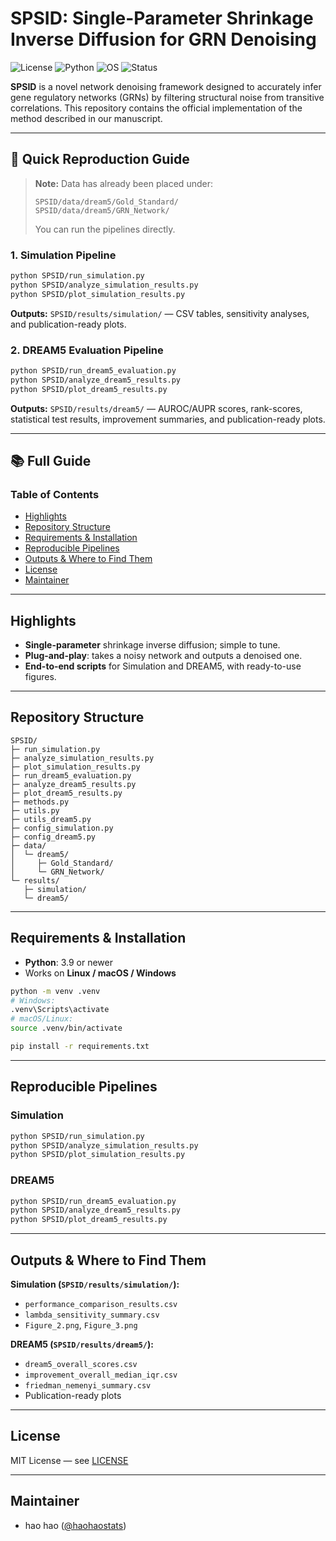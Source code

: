 # SPSID: Single-Parameter Shrinkage Inverse Diffusion for GRN Denoising

![License](https://img.shields.io/badge/License-MIT-green.svg)
![Python](https://img.shields.io/badge/Python-3.9%2B-blue.svg)
![OS](https://img.shields.io/badge/OS-Linux%20%7C%20macOS%20%7C%20Windows-lightgrey.svg)
![Status](https://img.shields.io/badge/Status-Research%20Code-orange.svg)

**SPSID** is a novel network denoising framework designed to accurately infer gene regulatory networks (GRNs) by filtering structural noise from transitive correlations. This repository contains the official implementation of the method described in our manuscript.

---

## 🚀 Quick Reproduction Guide

> **Note:** Data has already been placed under:
> ```
> SPSID/data/dream5/Gold_Standard/
> SPSID/data/dream5/GRN_Network/
> ```
> You can run the pipelines directly.

### 1. Simulation Pipeline
```bash
python SPSID/run_simulation.py
python SPSID/analyze_simulation_results.py
python SPSID/plot_simulation_results.py
```
**Outputs:** `SPSID/results/simulation/` — CSV tables, sensitivity analyses, and publication-ready plots.

### 2. DREAM5 Evaluation Pipeline
```bash
python SPSID/run_dream5_evaluation.py
python SPSID/analyze_dream5_results.py
python SPSID/plot_dream5_results.py
```
**Outputs:** `SPSID/results/dream5/` — AUROC/AUPR scores, rank-scores, statistical test results, improvement summaries, and publication-ready plots.

---

## 📚 Full Guide

### Table of Contents

- [Highlights](#highlights)
- [Repository Structure](#repository-structure)
- [Requirements & Installation](#requirements--installation)
- [Reproducible Pipelines](#reproducible-pipelines)
- [Outputs & Where to Find Them](#outputs--where-to-find-them)
- [License](#license)
- [Maintainer](#maintainer)

---

## Highlights

- **Single-parameter** shrinkage inverse diffusion; simple to tune.
- **Plug-and-play**: takes a noisy network and outputs a denoised one.
- **End-to-end scripts** for Simulation and DREAM5, with ready-to-use figures.

---

## Repository Structure

```
SPSID/
├─ run_simulation.py
├─ analyze_simulation_results.py
├─ plot_simulation_results.py
├─ run_dream5_evaluation.py
├─ analyze_dream5_results.py
├─ plot_dream5_results.py
├─ methods.py
├─ utils.py
├─ utils_dream5.py
├─ config_simulation.py
├─ config_dream5.py
├─ data/
│  └─ dream5/
│     ├─ Gold_Standard/
│     └─ GRN_Network/
└─ results/
   ├─ simulation/
   └─ dream5/
```

---

## Requirements & Installation

- **Python**: 3.9 or newer  
- Works on **Linux / macOS / Windows**

```bash
python -m venv .venv
# Windows:
.venv\Scripts\activate
# macOS/Linux:
source .venv/bin/activate

pip install -r requirements.txt
```

---

## Reproducible Pipelines

### Simulation
```bash
python SPSID/run_simulation.py
python SPSID/analyze_simulation_results.py
python SPSID/plot_simulation_results.py
```

### DREAM5
```bash
python SPSID/run_dream5_evaluation.py
python SPSID/analyze_dream5_results.py
python SPSID/plot_dream5_results.py
```

---

## Outputs & Where to Find Them

**Simulation (`SPSID/results/simulation/`):**
- `performance_comparison_results.csv`
- `lambda_sensitivity_summary.csv`
- `Figure_2.png`, `Figure_3.png`

**DREAM5 (`SPSID/results/dream5/`):**
- `dream5_overall_scores.csv`
- `improvement_overall_median_iqr.csv`
- `friedman_nemenyi_summary.csv`
- Publication-ready plots

---

## License
MIT License — see [LICENSE](LICENSE)

---

## Maintainer
- hao hao ([@haohaostats](https://github.com/haohaostats))

